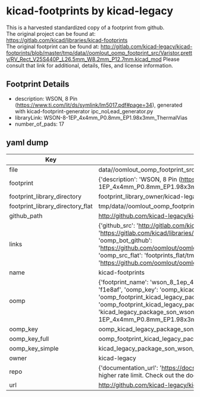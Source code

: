 # kicad-footprints by kicad-legacy  
This is a harvested standardized copy of a footprint from github.  
The original project can be found at:  
https://gitlab.com/kicad/libraries/kicad-footprints  
The original footprint can be found at:
http://gitlab.com/kicad-legacy/kicad-footprints/blob/master/tmp/data//oomlout_oomp_footprint_src/Varistor.pretty/RV_Rect_V25S440P_L26.5mm_W8.2mm_P12.7mm.kicad_mod
Please consult that link for additional, details, files, and license information.  
## Footprint Details
* description: WSON, 8 Pin (https://www.ti.com/lit/ds/symlink/lm5017.pdf#page=34), generated with kicad-footprint-generator ipc_noLead_generator.py  
* libraryLink: WSON-8-1EP_4x4mm_P0.8mm_EP1.98x3mm_ThermalVias  
* number_of_pads: 17  
## yaml dump  
| Key | Value |  
| --- | --- |  
| file | data//oomlout_oomp_footprint_src/kicad-footprints/Package_SON.pretty/WSON-8-1EP_4x4mm_P0.8mm_EP1.98x3mm_ThermalVias.kicad_mod |  
| footprint | {'description': 'WSON, 8 Pin (https://www.ti.com/lit/ds/symlink/lm5017.pdf#page=34), generated with kicad-footprint-generator ipc_noLead_generator.py', 'libraryLink': 'WSON-8-1EP_4x4mm_P0.8mm_EP1.98x3mm_ThermalVias', 'number_of_pads': 17} |  
| footprint_library_directory | footprint_library_owner/kicad-legacy_kicad-footprints |  
| footprint_library_directory_flat | tmp/data//oomlout_oomp_footprint_src/footprints_flat/kicad_legacy_package_son_wson_8_1ep_4x4mm_p0_8mm_ep1_98x3mm_thermalvias/working |  
| github_path | http://github.com/kicad-legacy/kicad-footprints/blob/master/tmp/data//oomlout_oomp_footprint_src/Package_SON.pretty/WSON-8-1EP_4x4mm_P0.8mm_EP1.98x3mm_ThermalVias.kicad_mod |  
| links | {'github_src': 'http://gitlab.com/kicad-legacy/kicad-footprints/blob/master/tmp/data//oomlout_oomp_footprint_src/Varistor.pretty/RV_Rect_V25S440P_L26.5mm_W8.2mm_P12.7mm.kicad_mod', 'github_src_repo': 'https://gitlab.com/kicad/libraries/kicad-footprints', 'oomp_bot': 'tmp/data//oomlout_oomp_footprint_src/footprints/kicad_legacy_package_son_wson_8_1ep_4x4mm_p0_8mm_ep1_98x3mm_thermalvias/working', 'oomp_bot_github': 'https://github.com/oomlout/oomlout_oomp_footprint_bot/tree/main/tmp/data//oomlout_oomp_footprint_src/footprints/kicad_legacy_package_son_wson_8_1ep_4x4mm_p0_8mm_ep1_98x3mm_thermalvias/working', 'oomp_src_flat': 'footprints_flat/tmp/data//oomlout_oomp_footprint_src/footprints_flat/kicad_legacy_package_son_wson_8_1ep_4x4mm_p0_8mm_ep1_98x3mm_thermalvias/working', 'oomp_src_flat_github': 'https://github.com/oomlout/oomlout_oomp_footprint_src/tree/main/tmp/data//oomlout_oomp_footprint_src/footprints_flat/kicad_legacy_package_son_wson_8_1ep_4x4mm_p0_8mm_ep1_98x3mm_thermalvias/working'} |  
| name | kicad-footprints |  
| oomp | {'footprint_name': 'wson_8_1ep_4x4mm_p0_8mm_ep1_98x3mm_thermalvias', 'library_name': 'package_son', 'md5': 'f1e8af433bf543c798773260c366fd70', 'md5_10': 'f1e8af433b', 'md5_5': 'f1e8a', 'md5_6': 'f1e8af', 'oomp_key': 'oomp_kicad_legacy_package_son_wson_8_1ep_4x4mm_p0_8mm_ep1_98x3mm_thermalvias', 'oomp_key_extra': 'oomp_footprint_kicad_legacy_package_son_wson_8_1ep_4x4mm_p0_8mm_ep1_98x3mm_thermalvias', 'oomp_key_full': 'oomp_footprint_kicad_legacy_package_son_wson_8_1ep_4x4mm_p0_8mm_ep1_98x3mm_thermalvias_f1e8af', 'oomp_key_simple': 'kicad_legacy_package_son_wson_8_1ep_4x4mm_p0_8mm_ep1_98x3mm_thermalvias', 'original_filename': 'data//oomlout_oomp_footprint_src/kicad-footprints/Package_SON.pretty/WSON-8-1EP_4x4mm_P0.8mm_EP1.98x3mm_ThermalVias.kicad_mod', 'owner_name': 'kicad_legacy'} |  
| oomp_key | oomp_kicad_legacy_package_son_wson_8_1ep_4x4mm_p0_8mm_ep1_98x3mm_thermalvias |  
| oomp_key_full | oomp_footprint_kicad_legacy_package_son_wson_8_1ep_4x4mm_p0_8mm_ep1_98x3mm_thermalvias |  
| oomp_key_simple | kicad_legacy_package_son_wson_8_1ep_4x4mm_p0_8mm_ep1_98x3mm_thermalvias |  
| owner | kicad-legacy |  
| repo | {'documentation_url': 'https://docs.github.com/rest/overview/resources-in-the-rest-api#rate-limiting', 'message': "API rate limit exceeded for 84.66.142.224. (But here's the good news: Authenticated requests get a higher rate limit. Check out the documentation for more details.)"} |  
| url | http://github.com/kicad-legacy/kicad-footprints |  

